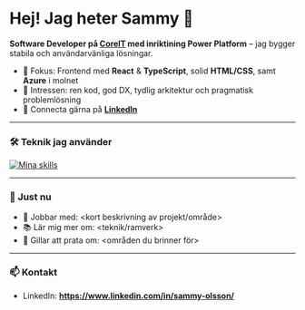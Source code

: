# Hej! Jag heter Sammy 👋

**Software Developer på [CoreIT](https://coreit.se) med inriktining Power Platform** – jag bygger stabila och användarvänliga lösningar.

- 🧩 Fokus: Frontend med **React** & **TypeScript**, solid **HTML/CSS**, samt **Azure** i molnet  
- 🧠 Intressen: ren kod, god DX, tydlig arkitektur och pragmatisk problemlösning  
- 🤝 Connecta gärna på **[LinkedIn](https://www.linkedin.com/in/sammy-olsson/)**

---

### 🛠️ Teknik jag använder
[![Mina skills](https://skillicons.dev/icons?i=html,css,js,ts,react,azure)](https://skillicons.dev)

---

### 🚀 Just nu
- 🔭 Jobbar med: <kort beskrivning av projekt/område>  
- 📚 Lär mig mer om: <teknik/ramverk>  
- 💬 Gillar att prata om: <områden du brinner för>

---

### 📫 Kontakt
- LinkedIn: **https://www.linkedin.com/in/sammy-olsson/**
